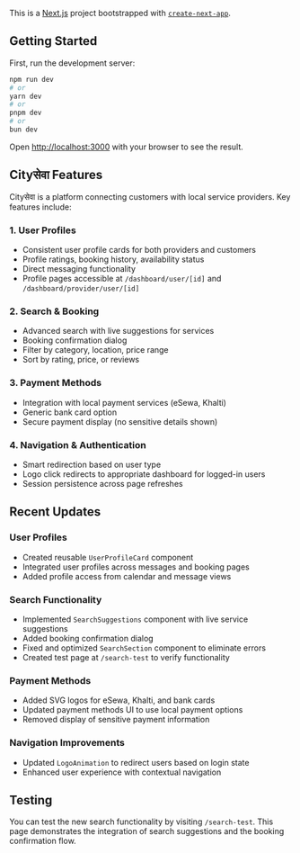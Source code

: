 This is a [Next.js](https://nextjs.org) project bootstrapped with [`create-next-app`](https://nextjs.org/docs/app/api-reference/cli/create-next-app).

## Getting Started

First, run the development server:

```bash
npm run dev
# or
yarn dev
# or
pnpm dev
# or
bun dev
```

Open [http://localhost:3000](http://localhost:3000) with your browser to see the result.

## Cityसेवा Features

Cityसेवा is a platform connecting customers with local service providers. Key features include:

### 1. User Profiles
- Consistent user profile cards for both providers and customers
- Profile ratings, booking history, availability status
- Direct messaging functionality
- Profile pages accessible at `/dashboard/user/[id]` and `/dashboard/provider/user/[id]`

### 2. Search & Booking
- Advanced search with live suggestions for services
- Booking confirmation dialog
- Filter by category, location, price range
- Sort by rating, price, or reviews

### 3. Payment Methods
- Integration with local payment services (eSewa, Khalti)
- Generic bank card option
- Secure payment display (no sensitive details shown)

### 4. Navigation & Authentication
- Smart redirection based on user type
- Logo click redirects to appropriate dashboard for logged-in users
- Session persistence across page refreshes

## Recent Updates

### User Profiles
- Created reusable `UserProfileCard` component
- Integrated user profiles across messages and booking pages
- Added profile access from calendar and message views

### Search Functionality
- Implemented `SearchSuggestions` component with live service suggestions
- Added booking confirmation dialog
- Fixed and optimized `SearchSection` component to eliminate errors
- Created test page at `/search-test` to verify functionality

### Payment Methods
- Added SVG logos for eSewa, Khalti, and bank cards
- Updated payment methods UI to use local payment options
- Removed display of sensitive payment information

### Navigation Improvements
- Updated `LogoAnimation` to redirect users based on login state
- Enhanced user experience with contextual navigation

## Testing

You can test the new search functionality by visiting `/search-test`. This page demonstrates the integration of search suggestions and the booking confirmation flow.
